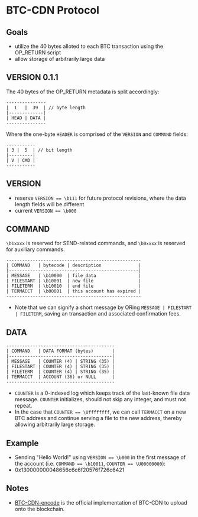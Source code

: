 # BTC-CDN Protocol

Goals
----

* utilize the 40 bytes alloted to each BTC transaction using the OP_RETURN script
* allow storage of arbitrarily large data

VERSION 0.1.1
----

The 40 bytes of the OP_RETURN metadata is split accordingly:

```
---------------
|  1   |  39  | // byte length
|-------------|
| HEAD | DATA |
---------------
```

Where the one-byte `HEADER` is comprised of the `VERSION` and `COMMAND` fields:

```
-----------
| 3 |  5  | // bit length
|---------|
| V | CMD |
-----------
```

VERSION
----

* reserve `VERSION == \b111` for future protocol revisions, where the data length fields will be different
* current `VERSION == \b000`

COMMAND
----

`\b1xxxx` is reserved for SEND-related commands, and `\b0xxxx` is reserved for auxiliary commands.

```
---------------------------------------------------
| COMMAND   | bytecode | description              |
|-------------------------------------------------|
| MESSAGE   | \b10000  | file data                |
| FILESTART | \b10001  | new file                 |
| FILETERM  | \b10010  | end file                 |
| TERMACCT  | \b00001  | this account has expired |
---------------------------------------------------
```

* Note that we can signify a short message by ORing `MESSAGE | FILESTART | FILETERM`, saving an transaction and associated confirmation fees.

DATA
----

```
-----------------------------------------
| COMMAND   | DATA FORMAT (bytes)       |
|---------------------------------------|
| MESSAGE   | COUNTER (4) | STRING (35) |
| FILESTART | COUNTER (4) | STRING (35) |
| FILETERM  | COUNTER (4) | STRING (35) |
| TERMACCT  | ACCOUNT (36) or NULL      |
-----------------------------------------
```

* `COUNTER` is a 0-indexed log which keeps track of the last-known file data message. `COUNTER` initializes, should not skip any integer, and must not repeat.
* In the case that `COUNTER == \Uffffffff`, we can call `TERMACCT` on a new BTC address and continue serving a file to the new address, thereby allowing arbitrarily large storage.

Example
----

* Sending "Hello World!" using `VERSION == \b000` in the first message of the account (i.e. `COMMAND == \b10011`, `COUNTER == \U00000000`):
* 0x130000000048656c6c6f20576f726c6421

Notes
----

* [BTC-CDN-encode](https://github.com/cripplet/btc-cdn-encode) is the official implementation of BTC-CDN to upload onto the blockchain.
